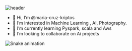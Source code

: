
![header](https://capsule-render.vercel.app/api?type=rect&height=200&text=MC%20Test&fontAlign=70&stroke=00FF00&strokeWidth=3)

- 👋 Hi, I’m @maria-cruz-kriptos
- 👀 I’m interested in Machine Learning , AI, Photography. 
- 🌱 I’m currently learning Pyspark, scala and Aws 
- 💞️ I’m looking to collaborate on Ai projects


<!---
maria-cruz-kriptos/maria-cruz-kriptos is a ✨ special ✨ repository because its `README.md` (this file) appears on your GitHub profile.
You can click the Preview link to take a look at your changes.
--->
![Snake animation](https://github.com/thepiyushmalhotra/thepiyushmalhotra/blob/output/github-contribution-grid-snake.svg)
